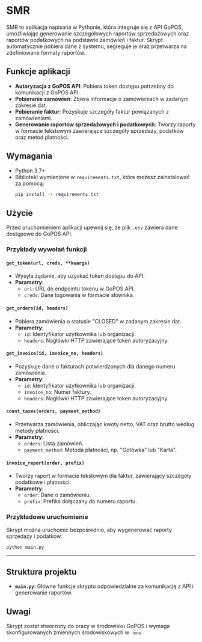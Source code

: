 
# SMR

SMR to aplikacja napisana w Pythonie, która integruje się z API GoPOS, umożliwiając generowanie szczegółowych raportów sprzedażowych oraz raportów podatkowych na podstawie zamówień i faktur. Skrypt automatycznie pobiera dane z systemu, segreguje je oraz przetwarza na zdefiniowane formaty raportów.

## Funkcje aplikacji

- **Autoryzacja z GoPOS API**: Pobiera token dostępu potrzebny do komunikacji z GoPOS API.
- **Pobieranie zamówień**: Zbiera informacje o zamówieniach w zadanym zakresie dat.
- **Pobieranie faktur**: Pozyskuje szczegóły faktur powiązanych z zamówieniami.
- **Generowanie raportów sprzedażowych i podatkowych**: Tworzy raporty w formacie tekstowym zawierające szczegóły sprzedaży, podatków oraz metod płatności.

## Wymagania

- Python 3.7+
- Biblioteki wymienione w `requirements.txt`, które możesz zainstalować za pomocą:
  ```bash
  pip install -r requirements.txt
  ```

## Użycie

Przed uruchomieniem aplikacji upewnij się, że plik `.env` zawiera dane dostępowe do GoPOS API.

### Przykłady wywołań funkcji

#### `get_token(url, creds, **kwargs)`
- Wysyła żądanie, aby uzyskać token dostępu do API. 
- **Parametry**:
  - `url`: URL do endpointu tokenu w GoPOS API.
  - `creds`: Dane logowania w formacie słownika.

#### `get_orders(id, headers)`
- Pobiera zamówienia o statusie "CLOSED" w zadanym zakresie dat.
- **Parametry**:
  - `id`: Identyfikator użytkownika lub organizacji.
  - `headers`: Nagłówki HTTP zawierające token autoryzacyjny.

#### `get_invoice(id, invoice_no, headers)`
- Pozyskuje dane o fakturach potwierdzonych dla danego numeru zamówienia.
- **Parametry**:
  - `id`: Identyfikator użytkownika lub organizacji.
  - `invoice_no`: Numer faktury.
  - `headers`: Nagłówki HTTP zawierające token autoryzacyjny.

#### `count_taxes(orders, payment_method)`
- Przetwarza zamówienia, obliczając kwoty netto, VAT oraz brutto według metody płatności.
- **Parametry**:
  - `orders`: Lista zamówień.
  - `payment_method`: Metoda płatności, np. "Gotówka" lub "Karta".

#### `invoice_report(order, prefix)`
- Tworzy raport w formacie tekstowym dla faktur, zawierający szczegóły podatkowe i płatności.
- **Parametry**:
  - `order`: Dane o zamówieniu.
  - `prefix`: Prefiks dołączany do numeru raportu.

### Przykładowe uruchomienie
Skrypt można uruchomić bezpośrednio, aby wygenerować raporty sprzedaży i podatków:
```bash
python main.py
```

---

## Struktura projektu

- **`main.py`**: Główne funkcje skryptu odpowiedzialne za komunikację z API i generowanie raportów.

## Uwagi

Skrypt został stworzony do pracy w środowisku GoPOS i wymaga skonfigurowanych zmiennych środowiskowych w `.env`.
